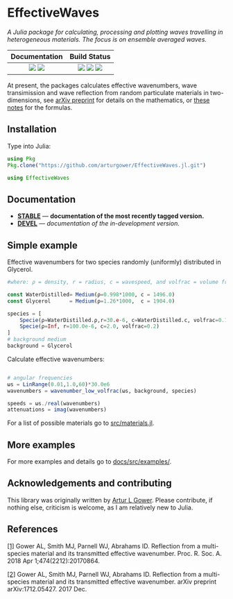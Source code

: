 # EffectiveWaves

*A Julia package for calculating, processing and plotting waves travelling in heterogeneous materials. The focus is on ensemble averaged waves.*

| **Documentation**                                                               | **Build Status**                                                                                |
|:-------------------------------------------------------------------------------:|:-----------------------------------------------------------------------------------------------:|
| [![][docs-stable-img]][docs-stable-url] [![][docs-dev-img]][docs-dev-url] | [![][travis-img]][travis-url] [![][codecov-img]][codecov-url] [![][coveralls-img]][coveralls-url] |


<!-- You can run Julia on [JuliaBox](https://www.juliabox.com/) in your browser without installation. -->

At present, the packages calculates effective wavenumbers, wave transimission and wave reflection from random particulate materials in two-dimensions, see [arXiv preprint](https://arxiv.org/abs/1712.05427) for details on the mathematics, or [these notes](docs/src/theory/WavesInMultiSpecies.pdf) for the formulas.

## Installation
Type into Julia:
```julia
using Pkg
Pkg.clone("https://github.com/arturgower/EffectiveWaves.jl.git")

using EffectiveWaves
```

## Documentation

- [**STABLE**][docs-stable-url] &mdash; **documentation of the most recently tagged version.**
- [**DEVEL**][docs-dev-url] &mdash; *documentation of the in-development version.*

## Simple example
Effective wavenumbers for two species randomly (uniformly) distributed in Glycerol.
```julia
#where: ρ = density, r = radius, c = wavespeed, and volfrac = volume fraction

const WaterDistilled= Medium(ρ=0.998*1000, c = 1496.0)
const Glycerol      = Medium(ρ=1.26*1000,  c = 1904.0)

species = [
    Specie(ρ=WaterDistilled.ρ,r=30.e-6, c=WaterDistilled.c, volfrac=0.1),
    Specie(ρ=Inf, r=100.0e-6, c=2.0, volfrac=0.2)
]
# background medium
background = Glycerol
```

Calculate effective wavenumbers:
```julia

# angular frequencies
ωs = LinRange(0.01,1.0,60)*30.0e6
wavenumbers = wavenumber_low_volfrac(ωs, background, species)

speeds = ωs./real(wavenumbers)
attenuations = imag(wavenumbers)
```
For a list of possible materials go to [src/materials.jl](src/materials.jl).

## More examples
For more examples and details go to [docs/src/examples/](docs/src/examples/).

## Acknowledgements and contributing
This library was originally written by [Artur L Gower](https://arturgower.github.io/).
Please contribute, if nothing else, criticism is welcome, as I am relatively new to Julia.

## References
[[1]](http://rspa.royalsocietypublishing.org/content/474/2212/20170864) Gower AL, Smith MJ, Parnell WJ, Abrahams ID. Reflection from a multi-species material and its transmitted effective wavenumber. Proc. R. Soc. A. 2018 Apr 1;474(2212):20170864.

[[2]](https://arxiv.org/abs/1712.05427) Gower AL, Smith MJ, Parnell WJ, Abrahams ID. Reflection from a multi-species material and its transmitted effective wavenumber. arXiv preprint arXiv:1712.05427. 2017 Dec.

[docs-dev-img]: https://img.shields.io/badge/docs-dev-blue.svg
[docs-dev-url]: https://arturgower.github.io/EffectiveWaves.jl/dev

[docs-stable-img]: https://img.shields.io/badge/docs-stable-blue.svg
[docs-stable-url]: https://arturgower.github.io/EffectiveWaves.jl/stable

[travis-img]: https://travis-ci.org/arturgower/EffectiveWaves.jl.svg?branch=master
[travis-url]: https://travis-ci.org/arturgower/EffectiveWaves.jl

[codecov-img]: http://codecov.io/github/arturgower/EffectiveWaves.jl/coverage.svg?branch=master
[codecov-url]: http://codecov.io/github/arturgower/EffectiveWaves.jl?branch=master

[coveralls-img]: https://coveralls.io/repos/github/arturgower/EffectiveWaves.jl/badge.svg?branch=master
[coveralls-url]: https://coveralls.io/github/arturgower/EffectiveWaves.jl?branch=master

[issues-url]: https://arturgower.github.io/EffectiveWaves.jl/issues
